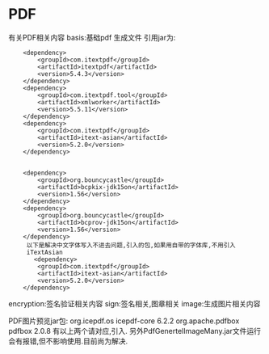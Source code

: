 # PDF
有关PDF相关内容
basis:基础pdf 生成文件
引用jar为:

        <dependency>
            <groupId>com.itextpdf</groupId>
            <artifactId>itextpdf</artifactId>
            <version>5.4.3</version>
        </dependency>
        <dependency>
            <groupId>com.itextpdf.tool</groupId>
            <artifactId>xmlworker</artifactId>
            <version>5.5.11</version>
        </dependency>
        <dependency>
            <groupId>com.itextpdf</groupId>
            <artifactId>itext-asian</artifactId>
            <version>5.2.0</version>
        </dependency>
        
       
        <dependency>
            <groupId>org.bouncycastle</groupId>
            <artifactId>bcpkix-jdk15on</artifactId>
            <version>1.56</version>
        </dependency>
        <dependency>
            <groupId>org.bouncycastle</groupId>
            <artifactId>bcprov-jdk15on</artifactId>
            <version>1.56</version>
        </dependency>
		 以下是解决中文字体写入不进去问题,引入的包,如果用自带的字体库,不用引入
		 iTextAsian
		   <dependency>
            <groupId>com.itextpdf</groupId>
            <artifactId>itext-asian</artifactId>
            <version>5.2.0</version>
        </dependency>
        
encryption:签名验证相关内容
sign:签名相关,图章相关
image:生成图片相关内容


PDF图片预览jar包:
<dependency>
            <groupId>org.icepdf.os</groupId>
            <artifactId>icepdf-core</artifactId>
            <version>6.2.2</version>
        </dependency>
        <!--pdf文件转图片-->
        <!-- https://mvnrepository.com/artifact/org.apache.pdfbox/pdfbox -->
        <dependency>
            <groupId>org.apache.pdfbox</groupId>
            <artifactId>pdfbox</artifactId>
            <version>2.0.8</version>
        </dependency>
有以上两个请对应,引入.
另外PdfGenertelImageMany.jar文件运行会有报错,但不影响使用.目前尚为解决.
        
       
